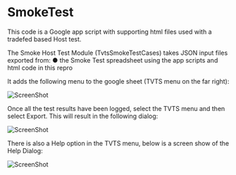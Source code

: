 # SmokeTest

This code is a Google app script with supporting html files used with a tradefed based Host test.

The Smoke Host Test Module (TvtsSmokeTestCases) takes JSON input files exported from:
●	the Smoke Test spreadsheet using the app scripts and html code in this repro


It adds the following menu to the google sheet (TVTS menu on the far right):

![ScreenShot](https://raw.github.com/jalong4/SmokeTest/main/images/tvts-menu.png)

Once all the test results have been logged, select the TVTS menu and then select Export.  This will result in the following dialog:

![ScreenShot](https://raw.github.com/jalong4/SmokeTest/main/images/export-dialog.png)

There is also a Help option in the TVTS menu, below is a screen show of the Help Dialog:

![ScreenShot](https://raw.github.com/jalong4/SmokeTest/main/images/help-dialog.png)
